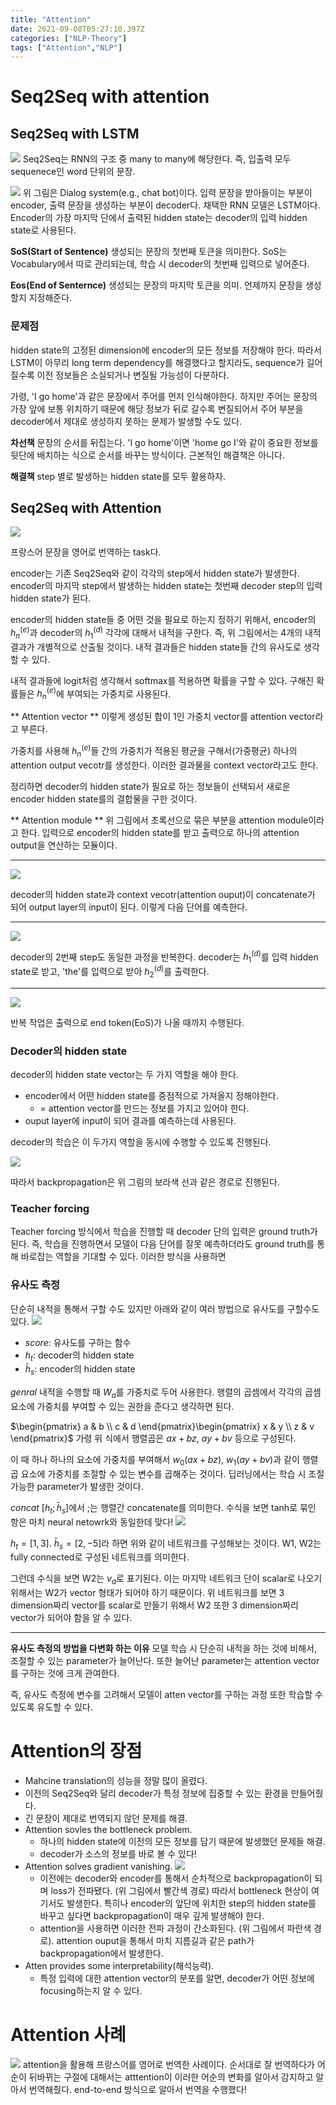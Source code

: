 ```yaml
---
title: "Attention"
date: 2021-09-08T05:27:10.397Z
categories: ["NLP-Theory"]
tags: ["Attention","NLP"]
---
```

# Seq2Seq with attention
## Seq2Seq with LSTM
![](/assets/images/Attention/9c2dbb21-b1cb-4dbe-b29d-83e2a10a52a8-image.png)
Seq2Seq는 RNN의 구조 중 many to many에 해당한다. 즉, 입출력 모두 sequenece인 word 단위의 문장.


![](/assets/images/Attention/d54bf9f7-62ce-47ce-8e87-9677b39e0ab3-image.png)
위 그림은 Dialog system(e.g., chat bot)이다. 입력 문장을 받아들이는 부분이 encoder, 출력 문장을 생성하는 부분이 decoder다.
채택한 RNN 모델은 LSTM이다. Encoder의 가장 마지막 단에서 출력된 hidden state는 decoder의 입력 hidden state로 사용된다.

**SoS(Start of Sentence)**
생성되는 문장의 첫번째 토큰을 의미한다. SoS는 Vocabulary에서 따로 관리되는데, 학습 시 decoder의 첫번째 입력으로 넣어준다.

**Eos(End of Senternce)**
생성되는 문장의 마지막 토큰을 의미. 언제까지 문장을 생성할지 지정해준다.

### 문제점
hidden state의 고정된 dimension에 encoder의 모든 정보를 저장해야 한다. 따라서 LSTM이 아무리 long term dependency를 해결했다고 할지라도, sequence가 길어질수록 이전 정보들은 소실되거나 변질될 가능성이 다분하다. 

가령, 'I go home'과 같은 문장에서 주어를 먼저 인식해야한다. 하지만 주어는 문장의 가장 앞에 보통 위치하기 때문에 해당 정보가 뒤로 갈수록 변질되어서 주어 부분을 decoder에서 제대로 생성하지 못하는 문제가 발생할 수도 있다. 

**차선책**
문장의 순서를 뒤집는다. 'I go home'이면 'home go I'와 같이 중요한 정보를 뒷단에 배치하는 식으로 순서를 바꾸는 방식이다. 근본적인 해결책은 아니다.

**해결책**
step 별로 발생하는 hidden state를 모두 활용하자.

## Seq2Seq with Attention
![](/assets/images/Attention/8e1cec15-3962-4998-9ca1-20e2067e5c27-image.png)

프랑스어 문장을 영어로 번역하는 task다.

encoder는 기존 Seq2Seq와 같이 각각의 step에서 hidden state가 발생한다. encoder의 마지막 step에서 발생하는 hidden state는 첫번째 decoder step의 입력 hidden state가 된다.

encoder의 hidden state들 중 어떤 것을 필요로 하는지 정하기 위해서, encoder의 $h_n^{(e)}$과 decoder의 $h_1^{(d)}$ 각각에 대해서 내적을 구한다. 즉, 위 그림에서는 4개의 내적 결과가 개별적으로 산출될 것이다.
내적 결과들은 hidden state들 간의 유사도로 생각할 수 있다. 


내적 결과들에 logit처럼 생각해서 softmax를 적용하면 확률을 구할 수 있다. 구해진 확률들은 $h_n^{(e)}$에 부여되는 가중치로 사용된다. 

** Attention vector **
이렇게 생성된 합이 1인 가중치 vector를 attention vector라고 부른다.


가중치를 사용해 $h_n^{(e)}$들 간의 가중치가 적용된 평균을 구해서(가중평균) 하나의 attention output vecotr를 생성한다. 이러한 결과물을 context vector라고도 한다. 

정리하면 decoder의 hidden state가 필요로 하는 정보들이 선택되서 새로운 encoder hidden state를의 결합물을 구한 것이다. 

** Attention module **
위 그림에서 초록선으로 묶은 부분을 attention module이라고 한다. 입력으로 encoder의 hidden state를 받고 출력으로 하나의 attention output을 연산하는 모듈이다. 

---

![](/assets/images/Attention/d755fe74-abab-410d-b20b-2830471c1c74-image.png)

decoder의 hidden state과 context vecotr(attention ouput)이 concatenate가 되어 output layer의 input이 된다. 이렇게 다음 단어를 예측한다.

---

![](/assets/images/Attention/dfb30e3e-37fe-4a6d-9d9b-c646060de16e-image.png)

decoder의 2번째 step도 동일한 과정을 반복한다. decoder는 $h_1^{(d)}$를 입력 hidden state로 받고, 'the'를 입력으로 받아 $h_2^{(d)}$를 출력한다. 

---

![](/assets/images/Attention/73af7d13-0fc7-4b75-acdf-6b6d71d6f729-image.png)

반복 작업은 출력으로 end token(EoS)가 나올 때까지 수행된다.

### Decoder의 hidden state
decoder의 hidden state vector는 두 가지 역할을 해야 한다.
- encoder에서 어떤 hidden state를 중점적으로 가져올지 정해야한다.
  - = attention vector를 만드는 정보를 가지고 있어야 한다.
- ouput layer에 input이 되어 결과를 예측하는데 사용된다.

decoder의 학습은 이 두가지 역할을 동시에 수행할 수 있도록 진행된다.

![](/assets/images/Attention/4f7d2d84-4b42-4f8a-8d8c-8c0d9e17f886-image.png)

따라서 backpropagation은 위 그림의 보라색 선과 같은 경로로 진행된다.

### Teacher forcing
Teacher forcing 방식에서 학습을 진행할 때 decoder 단의 입력은 ground truth가 된다. 즉, 학습을 진행하면서 모델이 다음 단어를 잘못 예측하더라도 ground truth를 통해 바로잡는 역할을 기대할 수 있다.
이러한 방식을 사용하면 

### 유사도 측정
단순히 내적을 통해서 구할 수도 있지만 아래와 같이 여러 방법으로 유사도를 구할수도 있다.
![](/assets/images/Attention/23a5d9f8-9ec3-46b9-a68e-28b6f637a4dd-image.png)
- $score$: 유사도를 구하는 함수
- $h_t$: decoder의 hidden state
- $\bar h_s$: encoder의 hidden state

$genral$
내적을 수행할 때 $W_a$를 가중치로 두어 사용한다. 행렬의 곱셈에서 각각의 곱셈 요소에 가중치를 부여할 수 있는 권한을 준다고 생각하면 된다. 

$\begin{pmatrix} a & b \\ c & d \end{pmatrix}\begin{pmatrix} x & y \\ z & v \end{pmatrix}$
가령 위 식에서 행렬곱은 $ax+bz$, $ay+bv$ 등으로 구성된다. 

이 때 하나 하나의 요소에 가중치를 부여해서 $w_0(ax+bz)$, $w_1(ay+bv)$과 같이 행렬곱 요소에 가중치를 조절할 수 있는 변수를 곱해주는 것이다. 딥러닝에서는 학습 시 조절 가능한 parameter가 발생한 것이다.

$concat$
$[h_t;\bar h_s]$에서 ;는 행렬간 concatenate를 의미한다. 수식을 보면 tanh로 묶인 항은 마치 neural netowrk와 동일한데 맞다!
![](/assets/images/Attention/058b4e88-3af5-421a-97df-14e6060f9d20-image.png)

$h_t=[1,3]$. $\bar h_s=[2, -5]$라 하면 위와 같이 네트워크를 구성해보는 것이다. W1, W2는 fully connected로 구성된 네트워크를 의미한다. 

그런데 수식을 보면 W2는 $v_a$로 표기된다. 이는 마지막 네트워크 단이 scalar로 나오기 위해서는 W2가 vector 형태가 되어야 하기 때문이다. 위 네트워크를 보면 3 dimension짜리 vector를 scalar로 만들기 위해서 W2 또한 3 dimension짜리 vector가 되어야 함을 알 수 있다. 

---
**유사도 측정의 방법을 다변화 하는 이유**
모델 학습 시 단순히 내적을 하는 것에 비해서, 조절할 수 있는 parameter가 늘어난다. 또한 늘어난 parameter는 attention vector를 구하는 것에 크게 관여한다. 

즉, 유사도 측정에 변수를 고려해서 모델이 atten vector를 구하는 과정 또한 학습할 수 있도록 유도할 수 있다.

# Attention의 장점
-  Mahcine translation의 성능을 정말 많이 올렸다.
  - 이전의 Seq2Seq와 달리 decoder가 특정 정보에 집중할 수 있는 환경을 만들어줬다. 
  - 긴 문장이 제대로 번역되지 않던 문제를 해결.
- Attention sovles the bottleneck problem.
  - 하나의 hidden state에 이전의 모든 정보를 담기 때문에 발생했던 문제들 해결.
  - decoder가 소스의 정보를 바로 볼 수 있다!
- Attention solves gradient vanishing.
![](/assets/images/Attention/f1dd8188-220a-4ed4-8b92-8f1dc68a1bb7-image.png)
  - 이전에는 decoder와 encoder를 통해서 순차적으로 backpropagation이 되며 loss가 전파됐다. (위 그림에서 빨간색 경로)
따라서 bottleneck 현상이 여기서도 발생한다. 특히나 encoder의 앞단에 위치한 step의 hidden state를 바꾸고 싶다면 backpropagation이 매우 깊게 발생해야 한다.
  - attention을 사용하면 이러한 전파 과정이 간소화된다. (위 그림에서 파란색 경로). attention ouput을 통해서 마치 지름길과 같은 path가 backpropagation에서 발생한다.
- Atten provides some interpretability(해석능력).
  - 특정 입력에 대한 attention vector의 분포를 알면, decoder가 어떤 정보에 focusing하는지 알 수 있다. 
  
# Attention 사례
![](/assets/images/Attention/c463036d-526d-4af1-af66-0e6ada2785ac-image.png)
attention을 활용해 프랑스어를 영어로 번역한 사례이다. 순서대로 잘 번역하다가 어순이 뒤바뀌는 구절에 대해서는 atttention이 이러한 어순의 변화를 알아서 감지하고 알아서 번역해줬다.
end-to-end 방식으로 알아서 번역을 수행했다!
